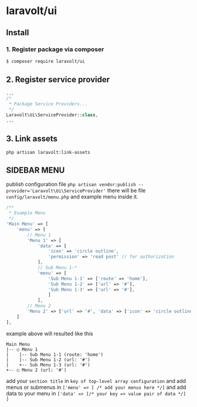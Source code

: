 # laravolt/ui

## Install

### 1. Register package via composer

``` bash
$ composer require laravolt/ui
```

## 2. Register service provider

``` php
...
/*
 * Package Service Providers...
 */
Laravolt\Ui\ServiceProvider::class,
...
```

## 3. Link assets
`php artisan laravolt:link-assets`

## SIDEBAR MENU

publish configuration file
`php artisan vendor:publish --provider='Laravolt\Ui\ServiceProvider'`
there will be file `config/laravolt/menu.php` and example menu inside it.
```php
/**
 * Example Menu
 */
'Main Menu' => [
    'menu' => [
        // Menu 1
        'Menu 1' => [
            'data' => [
                'icon' => 'circle outline',
                'permission' => 'read post' // for authorization
            ],
            // Sub Menu 1-*
            'menu' => [
                'Sub Menu 1-1' => ['route' => 'home'],
                'Sub Menu 1-2' => ['url' => '#'],
                'Sub Menu 1-3' => ['url' => '#'],
                ]
            ],
        // Menu 2
        'Menu 2' => ['url' => '#', 'data' => ['icon' => 'circle outline']],
    ]
],
```
example above will resulted like this
```
Main Menu
|-- ○ Menu 1
|    |-- Sub Menu 1-1 (route: 'home')
|    |-- Sub Menu 1-2 (url: '#')
|    +-- Sub Menu 1-3 (url: '#')
+-- ○ Menu 2 (url: '#')
```
add your `section title` in `key of top-level array configuration`
and add menus or submenus in `['menu' => [ /* add your menus here */]`
and add data to your menu in `['data' => [/* your key => value pair of data */] ]`
